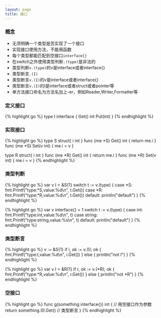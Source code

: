 ```yaml
---
layout: page
title: 接口
---
```


### 概念
* 无须明确一个类型是否实现了一个接口
* 实现接口使用方法，不能用函数
* 每个类型都能匹配到空接口`interface{}`
* 在switch之外使用类型判断`.(type)`是非法的
* 类型判断`v.(type)`的v是interface或者interface{}
* 类型断言`.(I)`
* 类型断言`v.(I)`的v是interface或者interface{}
* 类型断言`v.(I)`的I是interface或者struct或者pointer等
* 单方法接口命名为方法名加上-er，例如Reader,Writer,Formatter等

### 定义接口
{% highlight go %}
type I interface {
    Get() int
    Put(int)
}
{% endhighlight %}

### 实现接口
{% highlight go %}
type S struct{ i int }
func (me *S) Get() int  { return me.i }
func (me *S) Set(v int) { me.i = v }

type R struct{ i int }
func (me *R) Get() int  { return me.i }
func (me *R) Set(v int) { me.i = v }
{% endhighlight %}

### 类型判断
{% highlight go %}
var v I = &S{1}
switch t := v.(type) {
case *S:
	fmt.Printf("type:*S,value:%d\n", t.Get())
case *R:
	fmt.Printf("type:*R,value:%d\n", t.Get())
default:
	println("default")
}
{% endhighlight %}


{% highlight go %}
var v interface{} = 1
switch t := v.(type) {
case int:
	fmt.Printf("type:int,value:%d\n", t)
case string:
	fmt.Printf("type:string,value:%s\n", t)
default:
	println("default")
}
{% endhighlight %}

### 类型断言
{% highlight go %}
v := &S{1}
if i, ok := v.(I); ok {
	fmt.Printf("type:I,value:%d\n", i.Get())
} else {
	println("not I")
}
{% endhighlight %}


{% highlight go %}
var v I = &R{1}
if r, ok := v.(*R); ok {
	fmt.Printf("type:*R,value:%d\n", r.Get())
} else {
	println("not *R")
}
{% endhighlight %}

### 空接口
{% highlight go %}
func g(something interface{}) int { // 用空接口作为参数
    return something.(I).Get() // 类型断言
}
{% endhighlight %}

